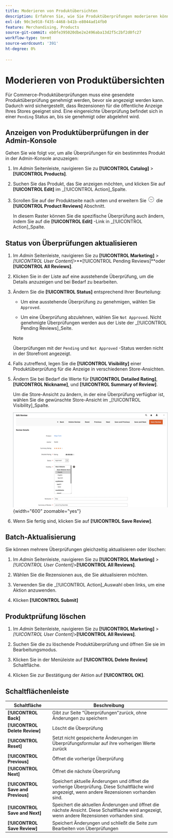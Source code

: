 ```yaml
---
title: Moderieren von Produktübersichten
description: Erfahren Sie, wie Sie Produktüberprüfungen moderieren können, um sicherzustellen, dass die übermittelten Bewertungen für die öffentliche Anzeige Ihres Stores geeignet sind.
exl-id: 90c3e918-f435-4468-b41b-e8044ad14fb0
feature: Merchandising, Products
source-git-commit: eb0fe395020dbe2e2496aba13d2f5c2bf2d0fc27
workflow-type: tm+mt
source-wordcount: '391'
ht-degree: 0%

---
```


# Moderieren von Produktübersichten

Für Commerce-Produktüberprüfungen muss eine gesendete Produktüberprüfung genehmigt werden, bevor sie angezeigt werden kann. Dadurch wird sichergestellt, dass Rezensionen für die öffentliche Anzeige Ihres Stores geeignet sind. Eine eingereichte Überprüfung befindet sich in einer `Pending` Status an, bis sie genehmigt oder abgelehnt wird.

## Anzeigen von Produktüberprüfungen in der Admin-Konsole

Gehen Sie wie folgt vor, um alle Überprüfungen für ein bestimmtes Produkt in der Admin-Konsole anzuzeigen:

1. Im _Admin_ Seitenleiste, navigieren Sie zu **[!UICONTROL Catalog]** > **[!UICONTROL Products]**.

1. Suchen Sie das Produkt, das Sie anzeigen möchten, und klicken Sie auf **[!UICONTROL Edit]** im _[!UICONTROL Action]_Spalte.

1. Scrollen Sie auf der Produktseite nach unten und erweitern Sie ![Erweiterungsauswahl](../assets/icon-display-expand.png) die **[!UICONTROL Product Reviews]** Abschnitt.

   In diesem Raster können Sie die spezifische Überprüfung auch ändern, indem Sie auf die **[!UICONTROL Edit]** -Link in _[!UICONTROL Action]_Spalte.

## Status von Überprüfungen aktualisieren

1. Im _Admin_ Seitenleiste, navigieren Sie zu **[!UICONTROL Marketing]** > _[!UICONTROL User Content]_>**[!UICONTROL Pending Reviews]**oder **[!UICONTROL All Reviews]**.

1. Klicken Sie in der Liste auf eine ausstehende Überprüfung, um die Details anzuzeigen und bei Bedarf zu bearbeiten.

1. Ändern Sie die **[!UICONTROL Status]** entsprechend Ihrer Beurteilung:

   - Um eine ausstehende Überprüfung zu genehmigen, wählen Sie `Approved`.

   - Um eine Überprüfung abzulehnen, wählen Sie `Not Approved`. Nicht genehmigte Überprüfungen werden aus der Liste der _[!UICONTROL Pending Reviews]_Seite.

   >[!NOTE]
   >
   >Überprüfungen mit der `Pending` und `Not Approved` -Status werden nicht in der Storefront angezeigt.

1. Falls zutreffend, legen Sie die **[!UICONTROL Visibility]** einer Produktüberprüfung für die Anzeige in verschiedenen Store-Ansichten.

1. Ändern Sie bei Bedarf die Werte für **[!UICONTROL Detailed Rating]**, **[!UICONTROL Nickname]**, und **[!UICONTROL Summary of Review]**.

   Um die Store-Ansicht zu ändern, in der eine Überprüfung verfügbar ist, wählen Sie die gewünschte Store-Ansicht im _[!UICONTROL Visibility]_Spalte.

   ![Bearbeiten der Prüfungsseite](./assets/edit-review-page.png){width="600" zoomable="yes"}

1. Wenn Sie fertig sind, klicken Sie auf **[!UICONTROL Save Review]**.

## Batch-Aktualisierung

Sie können mehrere Überprüfungen gleichzeitig aktualisieren oder löschen:

1. Im _Admin_ Seitenleiste, navigieren Sie zu **[!UICONTROL Marketing]** > _[!UICONTROL User Content]_>**[!UICONTROL All Reviews]**.

1. Wählen Sie die Rezensionen aus, die Sie aktualisieren möchten.

1. Verwenden Sie die _[!UICONTROL Action]_Auswahl oben links, um eine Aktion anzuwenden.

1. Klicken **[!UICONTROL Submit]**

## Produktprüfung löschen

1. Im _Admin_ Seitenleiste, navigieren Sie zu **[!UICONTROL Marketing]** > _[!UICONTROL User Content]_>**[!UICONTROL All Reviews]**.

1. Suchen Sie die zu löschende Produktüberprüfung und öffnen Sie sie im Bearbeitungsmodus.

1. Klicken Sie in der Menüleiste auf **[!UICONTROL Delete Review]** Schaltfläche.

1. Klicken Sie zur Bestätigung der Aktion auf **[!UICONTROL OK]**.

## Schaltflächenleiste

| Schaltfläche | Beschreibung |
|----------|--------------|
| **[!UICONTROL Back]** | Gibt zur Seite &quot;Überprüfungen&quot;zurück, ohne Änderungen zu speichern |
| **[!UICONTROL Delete Review]** | Löscht die Überprüfung |
| **[!UICONTROL Reset]** | Setzt nicht gespeicherte Änderungen im Überprüfungsformular auf ihre vorherigen Werte zurück |
| **[!UICONTROL Previous]** | Öffnet die vorherige Überprüfung |
| **[!UICONTROL Next]** | Öffnet die nächste Überprüfung |
| **[!UICONTROL Save and Previous]** | Speichert aktuelle Änderungen und öffnet die vorherige Überprüfung. Diese Schaltfläche wird angezeigt, wenn andere Rezensionen vorhanden sind. |
| **[!UICONTROL Save and Next]** | Speichert die aktuellen Änderungen und öffnet die nächste Ansicht. Diese Schaltfläche wird angezeigt, wenn andere Rezensionen vorhanden sind. |
| **[!UICONTROL Save Review]** | Speichert Änderungen und schließt die Seite zum Bearbeiten von Überprüfungen |
